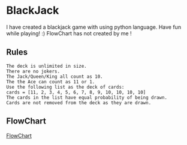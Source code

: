# BlackJack

I have created a blackjack game with using python language. Have fun while playing! :)
FlowChart has not created by me !
## Rules
    The deck is unlimited in size. 
    There are no jokers. 
    The Jack/Queen/King all count as 10.
    The the Ace can count as 11 or 1.
    Use the following list as the deck of cards:
    cards = [11, 2, 3, 4, 5, 6, 7, 8, 9, 10, 10, 10, 10]
    The cards in the list have equal probability of being drawn.
    Cards are not removed from the deck as they are drawn.

## FlowChart
[FlowChart](https://drive.google.com/uc?export=download&id=1rDkiHCrhaf9eX7u7yjM1qwSuyEk-rPnt)
